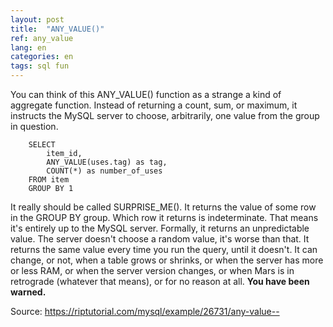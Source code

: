 ```yaml
---
layout: post
title:  "ANY_VALUE()"
ref: any_value
lang: en
categories: en
tags: sql fun
---
```


You can think of this ANY_VALUE() function as a strange a kind of aggregate function. Instead of returning a count, sum, or maximum, it instructs the MySQL server to choose, arbitrarily, one value from the group in question.

```mysql
	SELECT 
	    item_id, 
	    ANY_VALUE(uses.tag) as tag,
	    COUNT(*) as number_of_uses
	FROM item 
	GROUP BY 1
```

It really should be called SURPRISE_ME(). It returns the value of some row in the GROUP BY group. Which row it returns is indeterminate. That means it's entirely up to the MySQL server. Formally, it returns an unpredictable value.
The server doesn't choose a random value, it's worse than that. It returns the same value every time you run the query, until it doesn't. It can change, or not, when a table grows or shrinks, or when the server has more or less RAM, or when the server version changes, or when Mars is in retrograde (whatever that means), or for no reason at all.
**You have been warned.**


Source: <https://riptutorial.com/mysql/example/26731/any-value-->